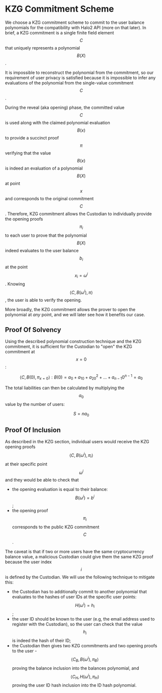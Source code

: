 # KZG Commitment Scheme

We choose a KZG commitment scheme to commit to the user balance polynomials for the compatibility with Halo2 API (more on that later). In brief, a KZG commitment is a single finite field element $$C$$ that uniquely represents a polynomial $$B(X)$$.

It is impossible to reconstruct the polynomial from the commitment, so our requirement of user privacy is satisfied because it is impossible to infer any evaluations of the polynomial from the single-value commitment $$C$$.

During the reveal (aka opening) phase, the committed value $$C$$ is used along with the claimed polynomial evaluation $$B(x)$$ to provide a succinct proof $$\pi$$ verifying that the value $$B(x)$$ is indeed an evaluation of a polynomial $$B(X)$$ at point $$x$$ and corresponds to the original commitment $$C$$. Therefore, KZG commitment allows the Custodian to individually provide the opening proofs $$\pi_i$$ to each user to prove that the polynomial $$B(X)$$ indeed evaluates to the user balance $$b_i$$ at the point $$x_i = \omega^i$$. Knowing $$\langle C, B(\omega^i),\pi\rangle$$, the user is able to verify the opening.

More broadly, the KZG commitment allows the prover to open the polynomial at _any_ point, and we will later see how it benefits our case.

## Proof Of Solvency

Using the described polynomial construction technique and the KZG commitment, it is sufficient for the Custodian to "open" the KZG commitment at $$x = 0$$:

$$
\langle C, B(0),\pi_{x=0}\rangle: B(0) = a_0 + a_10 + a_20^2 + ... + a_{n-1} 0^{n-1} = a_0
$$

The total liabilities can then be calculated by multiplying the $$a_0$$ value by the number of users:

$$
S = n a_0
$$

## Proof Of Inclusion

As described in the KZG section, individual users would receive the KZG opening proofs $$\langle C, B(\omega^i),\pi_i\rangle$$ at their specific point $$\omega^i$$ and they would be able to check that

* the opening evaluation is equal to their balance: $$B(\omega^i) = b^i$$;
* the opening proof $$\pi_i$$ corresponds to the public KZG commitment $$C$$.

The caveat is that if two or more users have the same cryptocurrency balance value, a malicious Custodian could give them the same KZG proof because the user index $$i$$ is defined by the Custodian. We will use the following technique to mitigate this:

* the Custodian has to additionally commit to another polynomial that evaluates to the hashes of user IDs at the specific user points: $$H(\omega^i) = h_i$$;
* the user ID should be known to the user (e.g, the email address used to register with the Custodian), so the user can check that the value $$h_i$$ is indeed the hash of their ID;
* the Custodian then gives two KZG commitments and two opening proofs to the user - $$\langle C_B, B(\omega^i),\pi_B\rangle$$ proving the balance inclusion into the balances polynomial, and $$\langle C_H, H(\omega^i),\pi_H\rangle$$ proving the user ID hash inclusion into the ID hash polynomial.

